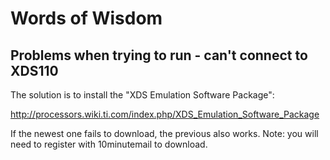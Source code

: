 # Words of Wisdom

## Problems when trying to run - can't connect to XDS110

The solution is to install the "XDS Emulation Software Package":

http://processors.wiki.ti.com/index.php/XDS_Emulation_Software_Package

If the newest one fails to download, the previous also works.
Note: you will need to register with 10minutemail to download.
